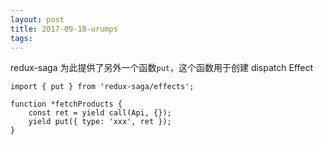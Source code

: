 ```yaml
---
layout: post
title: 2017-09-18-urumps
tags:
---
```


redux-saga 为此提供了另外一个函数`put`，这个函数用于创建 dispatch Effect

```markup
import { put } from 'redux-saga/effects';

function *fetchProducts {
    const ret = yield call(Api, {});
    yield put({ type: 'xxx', ret });
}
```

